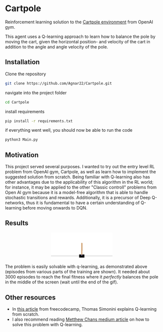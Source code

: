 # Cartpole

Reinforcement learning solution to the [Cartpole environment](http://gym.openai.com/envs/CartPole-v1/ "Cartpole_v1") from OpenAI gym.

This agent uses a Q-learning approach to learn how to balance the pole by moving the cart, given the horizontal position- and velocity of the cart in addition to the angle and angle velocity of the pole.

## Installation
Clone the repository
```bash
git clone https://github.com/Agnar22/Cartpole.git
```

navigate into the project folder
```bash
cd Cartpole
```

install requirements
```bash
pip install -r requirements.txt
```

if everything went well, you should now be able to run the code
```bash
python3 Main.py
```

## Motivation
This project served several purposes. I wanted to try out the entry level RL problem from OpenAI gym, Cartpole, as well as learn how to implement the suggested solution from scratch. Being familiar with Q-learning also has other advantages due to the applicability of this algorithm in the RL world; for instance, it may be applied to the other "Classic controll" problems from Open AI gym because it is a model-free algorithm that is able to handle stochastic transitions and rewards. Additionally, it is a precursor of Deep Q-networks, thus it is fundamental to have a certain understanding of Q-learning before moving onwards to DQN.

## Results
<p align='center'>
<img align='middle' width="40%" src="https://github.com/Agnar22/Cartpole/blob/master/training.gif">
</p>
The problem is easily solvable with q-learning, as demonstrated above (episodes from various parts of the training are shown). It needed about 3000 episodes to reach the final fitness where it <i>perfectly</i> balances the pole in the middle of the screen (wait until the end of the gif).

## Other resources
* In [this article](https://www.freecodecamp.org/news/diving-deeper-into-reinforcement-learning-with-q-learning-c18d0db58efe/ "Diving deeper into Reinforcement Learning with Q-Learning") from freecodecamp, Thomas Simonini explains Q-learning from scratch.
* I also recommend reading [Metthew Chans medium article](https://medium.com/@tuzzer/cart-pole-balancing-with-q-learning-b54c6068d947 "Cart-Pole Balancing with Q-Learning") on how to solve this problem with Q-learning.
